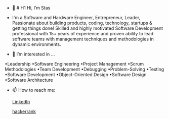 - 👋 # H1 Hi, I’m Stas

- I'm a Software and Hardware Engineer, Entrepreneur, Leader, Passionate about building products, coding, technology, startups & getting things done!
Skilled and highly motivated Software Development professional with 15+ years of experience and proven ability to lead software teams with management techniques and methodologies in dynamic environments.

- 👀 I’m interested in ...
 
•Leadership
•Software Engineering
•Project Management
•Scrum Methodologies
•Team Development
•Debugging
•Problem-Solving
•Testing
•Software Development
•Object-Oriented Design
•Software Design
•Software Architecture



- 📫 How to reach me:

  [LinkedIn](https://www.linkedin.com/in/stassotnik/)
  
  [hackerrank](https://www.hackerrank.com/SrStas)

<!---
SrStas/SrStas is a ✨ special ✨ repository because its `README.md` (this file) appears on your GitHub profile.
You can click the Preview link to take a look at your changes.
--->
